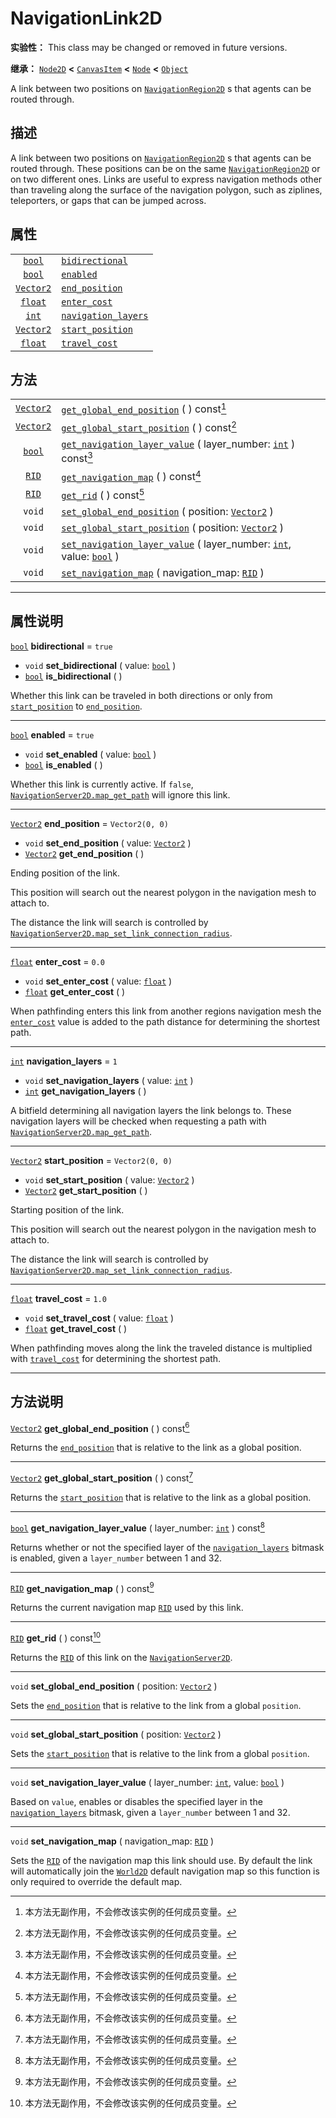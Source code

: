 <!-- ⚠ 请勿编辑本文件 ⚠ -->
<!-- 本文档使用脚本从 WeDot 引擎源码仓库生成。 -->
<!-- 生成脚本：https://github.com/WeDot-Engine/WeDot/tree/4.3/doc/tools/make_md.py； -->
<!-- 原文件：https://github.com/WeDot-Engine/WeDot/tree/4.3/doc/classes/NavigationLink2D.xml。 -->

<div id="_class_navigationlink2d"></div>

# NavigationLink2D

**实验性：** This class may be changed or removed in future versions.

**继承：** [`Node2D`](class_node2d.md) **<** [`CanvasItem`](class_canvasitem.md) **<** [`Node`](class_node.md) **<** [`Object`](class_object.md)

A link between two positions on [`NavigationRegion2D`](class_navigationregion2d.md) s that agents can be routed through.

## 描述

A link between two positions on [`NavigationRegion2D`](class_navigationregion2d.md) s that agents can be routed through. These positions can be on the same [`NavigationRegion2D`](class_navigationregion2d.md) or on two different ones. Links are useful to express navigation methods other than traveling along the surface of the navigation polygon, such as ziplines, teleporters, or gaps that can be jumped across.

## 属性

|||
|:-:|:--|
| [`bool`](class_bool.md)       | [`bidirectional`](#class_navigationlink2d_property_bidirectional)         | ``true``          |
| [`bool`](class_bool.md)       | [`enabled`](#class_navigationlink2d_property_enabled)                     | ``true``          |
| [`Vector2`](class_vector2.md) | [`end_position`](#class_navigationlink2d_property_end_position)           | ``Vector2(0, 0)`` |
| [`float`](class_float.md)     | [`enter_cost`](#class_navigationlink2d_property_enter_cost)               | ``0.0``           |
| [`int`](class_int.md)         | [`navigation_layers`](#class_navigationlink2d_property_navigation_layers) | ``1``             |
| [`Vector2`](class_vector2.md) | [`start_position`](#class_navigationlink2d_property_start_position)       | ``Vector2(0, 0)`` |
| [`float`](class_float.md)     | [`travel_cost`](#class_navigationlink2d_property_travel_cost)             | ``1.0``           |

## 方法

|||
|:-:|:--|
| [`Vector2`](class_vector2.md) | [`get_global_end_position`](class_navigationlink2dmd#class_navigationlink2d_method_get_global_end_position) ( ) const[^const]                                                             |
| [`Vector2`](class_vector2.md) | [`get_global_start_position`](class_navigationlink2dmd#class_navigationlink2d_method_get_global_start_position) ( ) const[^const]                                                         |
| [`bool`](class_bool.md)       | [`get_navigation_layer_value`](class_navigationlink2dmd#class_navigationlink2d_method_get_navigation_layer_value) ( layer_number: [`int`](class_int.md) ) const[^const]                   |
| [`RID`](class_rid.md)         | [`get_navigation_map`](class_navigationlink2dmd#class_navigationlink2d_method_get_navigation_map) ( ) const[^const]                                                                       |
| [`RID`](class_rid.md)         | [`get_rid`](class_navigationlink2dmd#class_navigationlink2d_method_get_rid) ( ) const[^const]                                                                                             |
| `void`                        | [`set_global_end_position`](class_navigationlink2dmd#class_navigationlink2d_method_set_global_end_position) ( position: [`Vector2`](class_vector2.md) )                                   |
| `void`                        | [`set_global_start_position`](class_navigationlink2dmd#class_navigationlink2d_method_set_global_start_position) ( position: [`Vector2`](class_vector2.md) )                               |
| `void`                        | [`set_navigation_layer_value`](class_navigationlink2dmd#class_navigationlink2d_method_set_navigation_layer_value) ( layer_number: [`int`](class_int.md), value: [`bool`](class_bool.md) ) |
| `void`                        | [`set_navigation_map`](class_navigationlink2dmd#class_navigationlink2d_method_set_navigation_map) ( navigation_map: [`RID`](class_rid.md) )                                               |

<!-- rst-class:: classref-section-separator -->

---

## 属性说明

<div id="_class_navigationlink2d_property_bidirectional"></div>

[`bool`](class_bool.md) **bidirectional** = ``true`` <div id="class_navigationlink2d_property_bidirectional"></div>

- `void` **set_bidirectional** ( value: [`bool`](class_bool.md) )
- [`bool`](class_bool.md) **is_bidirectional** ( )

Whether this link can be traveled in both directions or only from [`start_position`](#class_navigationlink2d_property_start_position) to [`end_position`](#class_navigationlink2d_property_end_position).

<!-- rst-class:: classref-item-separator -->

---

<div id="_class_navigationlink2d_property_enabled"></div>

[`bool`](class_bool.md) **enabled** = ``true`` <div id="class_navigationlink2d_property_enabled"></div>

- `void` **set_enabled** ( value: [`bool`](class_bool.md) )
- [`bool`](class_bool.md) **is_enabled** ( )

Whether this link is currently active. If `false`, [`NavigationServer2D.map_get_path`](#class_navigationserver2d_method_map_get_path) will ignore this link.

<!-- rst-class:: classref-item-separator -->

---

<div id="_class_navigationlink2d_property_end_position"></div>

[`Vector2`](class_vector2.md) **end_position** = ``Vector2(0, 0)`` <div id="class_navigationlink2d_property_end_position"></div>

- `void` **set_end_position** ( value: [`Vector2`](class_vector2.md) )
- [`Vector2`](class_vector2.md) **get_end_position** ( )

Ending position of the link.

This position will search out the nearest polygon in the navigation mesh to attach to.

The distance the link will search is controlled by [`NavigationServer2D.map_set_link_connection_radius`](#class_navigationserver2d_method_map_set_link_connection_radius).

<!-- rst-class:: classref-item-separator -->

---

<div id="_class_navigationlink2d_property_enter_cost"></div>

[`float`](class_float.md) **enter_cost** = ``0.0`` <div id="class_navigationlink2d_property_enter_cost"></div>

- `void` **set_enter_cost** ( value: [`float`](class_float.md) )
- [`float`](class_float.md) **get_enter_cost** ( )

When pathfinding enters this link from another regions navigation mesh the [`enter_cost`](#class_navigationlink2d_property_enter_cost) value is added to the path distance for determining the shortest path.

<!-- rst-class:: classref-item-separator -->

---

<div id="_class_navigationlink2d_property_navigation_layers"></div>

[`int`](class_int.md) **navigation_layers** = ``1`` <div id="class_navigationlink2d_property_navigation_layers"></div>

- `void` **set_navigation_layers** ( value: [`int`](class_int.md) )
- [`int`](class_int.md) **get_navigation_layers** ( )

A bitfield determining all navigation layers the link belongs to. These navigation layers will be checked when requesting a path with [`NavigationServer2D.map_get_path`](#class_navigationserver2d_method_map_get_path).

<!-- rst-class:: classref-item-separator -->

---

<div id="_class_navigationlink2d_property_start_position"></div>

[`Vector2`](class_vector2.md) **start_position** = ``Vector2(0, 0)`` <div id="class_navigationlink2d_property_start_position"></div>

- `void` **set_start_position** ( value: [`Vector2`](class_vector2.md) )
- [`Vector2`](class_vector2.md) **get_start_position** ( )

Starting position of the link.

This position will search out the nearest polygon in the navigation mesh to attach to.

The distance the link will search is controlled by [`NavigationServer2D.map_set_link_connection_radius`](#class_navigationserver2d_method_map_set_link_connection_radius).

<!-- rst-class:: classref-item-separator -->

---

<div id="_class_navigationlink2d_property_travel_cost"></div>

[`float`](class_float.md) **travel_cost** = ``1.0`` <div id="class_navigationlink2d_property_travel_cost"></div>

- `void` **set_travel_cost** ( value: [`float`](class_float.md) )
- [`float`](class_float.md) **get_travel_cost** ( )

When pathfinding moves along the link the traveled distance is multiplied with [`travel_cost`](#class_navigationlink2d_property_travel_cost) for determining the shortest path.

<!-- rst-class:: classref-section-separator -->

---

## 方法说明

<div id="_class_navigationlink2d_method_get_global_end_position"></div>

[`Vector2`](class_vector2.md) **get_global_end_position** ( ) const[^const]<div id="class_navigationlink2d_method_get_global_end_position"></div>

Returns the [`end_position`](#class_navigationlink2d_property_end_position) that is relative to the link as a global position.

<!-- rst-class:: classref-item-separator -->

---

<div id="_class_navigationlink2d_method_get_global_start_position"></div>

[`Vector2`](class_vector2.md) **get_global_start_position** ( ) const[^const]<div id="class_navigationlink2d_method_get_global_start_position"></div>

Returns the [`start_position`](#class_navigationlink2d_property_start_position) that is relative to the link as a global position.

<!-- rst-class:: classref-item-separator -->

---

<div id="_class_navigationlink2d_method_get_navigation_layer_value"></div>

[`bool`](class_bool.md) **get_navigation_layer_value** ( layer_number: [`int`](class_int.md) ) const[^const]<div id="class_navigationlink2d_method_get_navigation_layer_value"></div>

Returns whether or not the specified layer of the [`navigation_layers`](#class_navigationlink2d_property_navigation_layers) bitmask is enabled, given a `layer_number` between 1 and 32.

<!-- rst-class:: classref-item-separator -->

---

<div id="_class_navigationlink2d_method_get_navigation_map"></div>

[`RID`](class_rid.md) **get_navigation_map** ( ) const[^const]<div id="class_navigationlink2d_method_get_navigation_map"></div>

Returns the current navigation map [`RID`](class_rid.md) used by this link.

<!-- rst-class:: classref-item-separator -->

---

<div id="_class_navigationlink2d_method_get_rid"></div>

[`RID`](class_rid.md) **get_rid** ( ) const[^const]<div id="class_navigationlink2d_method_get_rid"></div>

Returns the [`RID`](class_rid.md) of this link on the [`NavigationServer2D`](class_navigationserver2d.md).

<!-- rst-class:: classref-item-separator -->

---

<div id="_class_navigationlink2d_method_set_global_end_position"></div>

`void` **set_global_end_position** ( position: [`Vector2`](class_vector2.md) )<div id="class_navigationlink2d_method_set_global_end_position"></div>

Sets the [`end_position`](#class_navigationlink2d_property_end_position) that is relative to the link from a global `position`.

<!-- rst-class:: classref-item-separator -->

---

<div id="_class_navigationlink2d_method_set_global_start_position"></div>

`void` **set_global_start_position** ( position: [`Vector2`](class_vector2.md) )<div id="class_navigationlink2d_method_set_global_start_position"></div>

Sets the [`start_position`](#class_navigationlink2d_property_start_position) that is relative to the link from a global `position`.

<!-- rst-class:: classref-item-separator -->

---

<div id="_class_navigationlink2d_method_set_navigation_layer_value"></div>

`void` **set_navigation_layer_value** ( layer_number: [`int`](class_int.md), value: [`bool`](class_bool.md) )<div id="class_navigationlink2d_method_set_navigation_layer_value"></div>

Based on `value`, enables or disables the specified layer in the [`navigation_layers`](#class_navigationlink2d_property_navigation_layers) bitmask, given a `layer_number` between 1 and 32.

<!-- rst-class:: classref-item-separator -->

---

<div id="_class_navigationlink2d_method_set_navigation_map"></div>

`void` **set_navigation_map** ( navigation_map: [`RID`](class_rid.md) )<div id="class_navigationlink2d_method_set_navigation_map"></div>

Sets the [`RID`](class_rid.md) of the navigation map this link should use. By default the link will automatically join the [`World2D`](class_world2d.md) default navigation map so this function is only required to override the default map.

[^virtual]: 本方法通常需要用户覆盖才能生效。
[^const]: 本方法无副作用，不会修改该实例的任何成员变量。
[^vararg]: 本方法除了能接受在此处描述的参数外，还能够继续接受任意数量的参数。
[^constructor]: 本方法用于构造某个类型。
[^static]: 调用本方法无需实例，可直接使用类名进行调用。
[^operator]: 本方法描述的是使用本类型作为左操作数的有效运算符。
[^bitfield]: 这个值是由下列位标志构成位掩码的整数。
[^void]: 无返回值。
